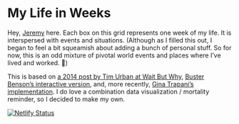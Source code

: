 # My Life in Weeks

Hey, [Jeremy](https://jeremyrobertjones.com/) here. Each box on this grid represents one week of my life. It is interspersed with events and situations. (Although as I filled this out, I began to feel a bit squeamish about adding a bunch of personal stuff. So for now, this is an odd mixture of pivotal world events and places where I’ve lived and worked. 🤷)

This is based on [a 2014 post by Tim Urban at Wait But Why](https://waitbutwhy.com/2014/05/life-weeks.html), [Buster Benson’s interactive version](https://busterbenson.com/life-in-weeks), and, more recently, [Gina Trapani’s implementation](https://weeks.ginatrapani.org/). I do love a combination data visualization / mortality reminder, so I decided to make my own.

[![Netlify Status](https://api.netlify.com/api/v1/badges/2cba7b7e-92bd-40d3-b93e-1543b4f61f58/deploy-status)](https://app.netlify.com/projects/comforting-valkyrie-7e25ad/deploys)
